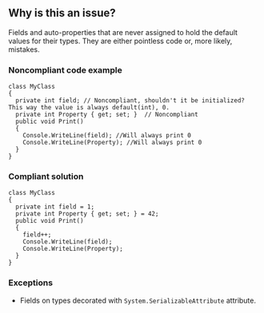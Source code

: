 ## Why is this an issue?

Fields and auto-properties that are never assigned to hold the default values for their types. They are either pointless code or, more likely,
mistakes.

### Noncompliant code example

    class MyClass
    {
      private int field; // Noncompliant, shouldn't it be initialized? This way the value is always default(int), 0.
      private int Property { get; set; }  // Noncompliant
      public void Print()
      {
        Console.WriteLine(field); //Will always print 0
        Console.WriteLine(Property); //Will always print 0
      }
    }

### Compliant solution

    class MyClass
    {
      private int field = 1;
      private int Property { get; set; } = 42;
      public void Print()
      {
        field++;
        Console.WriteLine(field);
        Console.WriteLine(Property);
      }
    }

### Exceptions

- Fields on types decorated with `System.SerializableAttribute` attribute.